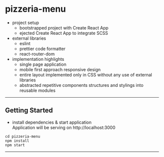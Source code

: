# pizzeria-menu

- project setup
  - bootstrapped project with Create React App
  - ejected Create React App to integrate SCSS
- external libraries
  - eslint
  - prettier code formatter
  - react-router-dom
- implementation highlights
  - single page application
  - mobile first approach responsive design
  - entire layout implemented only in CSS without any use of external libraries
  - abstracted repetitive components structures and stylings into reusable modules

---

## Getting Started

- install dependencies & start application  
  Application will be serving on http://localhost:3000

```terminal
cd pizzeria-menu
npm install
npm start
```

---
